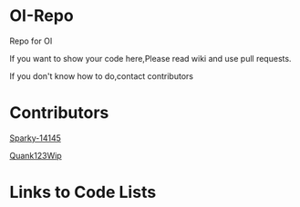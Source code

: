 # OI-Repo
Repo for OI

If you want to show your code here,Please read wiki and use pull requests.

If you don't know how to do,contact contributors

# Contributors

[Sparky-14145](https://github.com/Sparky-14145)

[Quank123Wip](https://github.com/quank123wip)

# Links to Code Lists
